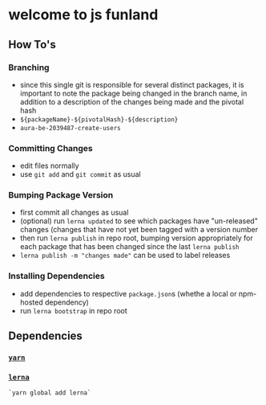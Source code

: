 # welcome to js funland

## How To's

### Branching
- since this single git is responsible for several distinct packages, it is important to note the package being changed
  in the branch name, in addition to a description of the changes being made and the pivotal hash
- `${packageName}-${pivotalHash}-${description}`
- `aura-be-2039487-create-users`

### Committing Changes
- edit files normally
- use `git add` and `git commit` as usual

### Bumping Package Version
- first commit all changes as usual
- (optional) run `lerna updated` to see which packages have "un-released" changes (changes that have not yet been tagged with a version number
- then run `lerna publish` in repo root, bumping version appropriately for each package that has been changed since the last `lerna publish`
- `lerna publish -m "changes made"` can be used to label releases

### Installing Dependencies
- add dependencies to respective `package.json`s (whethe a local or npm-hosted dependency)
- run `lerna bootstrap` in repo root



## Dependencies

### [`yarn`](https://yarnpkg.com/lang/en/docs/install/)

### [`lerna`](https://github.com/lerna/lerna)
    `yarn global add lerna`
